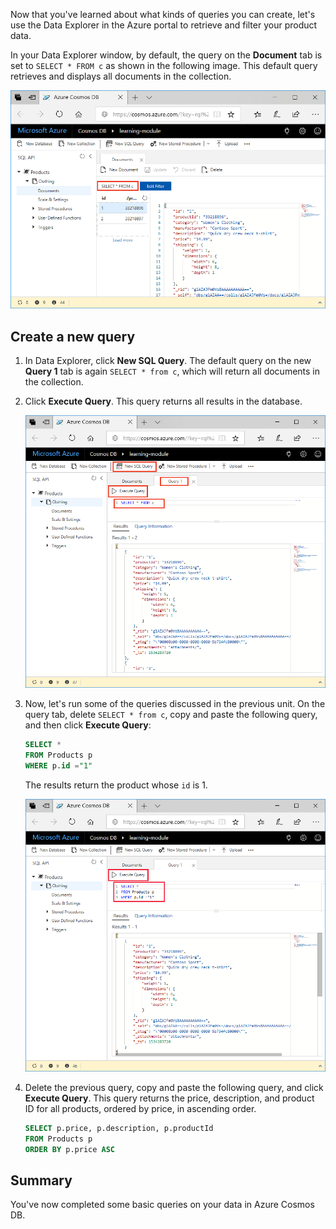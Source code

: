 Now that you've learned about what kinds of queries you can create, let's use the Data Explorer in the Azure portal to retrieve and filter your product data.

In your Data Explorer window, by default, the query on the **Document** tab is set to `SELECT * FROM c` as shown in the following image. This default query retrieves and displays all documents in the collection.

![Default query in Data Explorer is SELECT * FROM c](../media/5-azure-cosmosdb-data-explorer-query.png)

## Create a new query

1. In Data Explorer, click **New SQL Query**. The default query on the new  **Query 1** tab is again `SELECT * from c`, which will return all documents in the collection. 

1. Click **Execute Query**. This query returns all results in the database.

    ![Change the default query by adding ORDER BY c._ts DESC and clicking Apply Filter](../media/5-azure-cosmosdb-data-explorer-edit-query.png)

2. Now, let's run some of the queries discussed in the previous unit. On the query tab, delete `SELECT * from c`, copy and paste the following query, and then click **Execute Query**:

    ```sql
    SELECT * 
    FROM Products p 
    WHERE p.id ="1"
    ```

    The results return the product whose `id` is 1.

    ![Query for an id of 1](../media/5-azure-cosmosdb-data-explorer-query-by-id.png)

3. Delete the previous query, copy and paste the following query, and click **Execute Query**. This query returns the price, description, and product ID for all products, ordered by price, in ascending order.
 
    ```sql
    SELECT p.price, p.description, p.productId 
    FROM Products p 
    ORDER BY p.price ASC
    ```

## Summary

You've now completed some basic queries on your data in Azure Cosmos DB. 